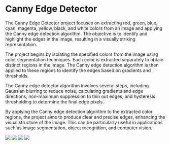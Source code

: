 # Canny Edge Detector

The Canny Edge Detector project focuses on extracting red, green, blue, cyan, magenta, yellow, black, and white colors from an image and applying the Canny edge detection algorithm. The objective is to identify and highlight the edges in the image, resulting in a visually striking representation.

The project begins by isolating the specified colors from the image using color segmentation techniques. Each color is extracted separately to obtain distinct regions in the image. The Canny edge detection algorithm is then applied to these regions to identify the edges based on gradients and thresholds.

The Canny edge detector algorithm involves several steps, including Gaussian blurring to reduce noise, calculating gradients and edge directions, non-maximum suppression to thin out edges, and hysteresis thresholding to determine the final edge pixels.

By applying the Canny edge detection algorithm to the extracted color regions, the project aims to produce clear and precise edges, enhancing the visual structure of the image. This can be particularly useful in applications such as image segmentation, object recognition, and computer vision.

![](https://i.imgur.com/C18Q9Fx.png)
![](https://i.imgur.com/Z2jG7tr.png)
![](https://i.imgur.com/YNMZkuv.png)
![](https://i.imgur.com/MIF2ydY.png)
